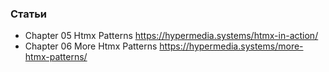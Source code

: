
### Статьи

- Chapter 05 Htmx Patterns https://hypermedia.systems/htmx-in-action/
- Chapter 06 More Htmx Patterns https://hypermedia.systems/more-htmx-patterns/